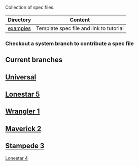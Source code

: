 Collection of spec files.

Directory                 | Content
------------------------- | -------------
[examples](examples)      | Template spec file and link to tutorial


### Checkout a system branch to contribute a spec file

Current branches
----------------
[Universal](https://github.com/TACC/hpc_spec/blob/uni/README.md)
----------------
[Lonestar 5](https://github.com/TACC/hpc_spec/blob/ls5/README.md)
----------------
[Wrangler 1](https://github.com/TACC/hpc_spec/blob/wr1/README.md)
----------------
[Maverick 2](https://github.com/TACC/hpc_spec/blob/mk2/README.md)
----------------
[Stampede 3](https://github.com/TACC/hpc_spec/blob/st3/README.md)
----------------
[Lonestar 4](https://github.com/TACC/hpc_spec/blob/ls4/README.md)
